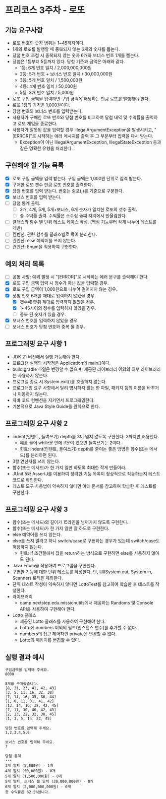 # 프리코스 3주차 - 로또

## 기능 요구사항
- 로또 번호의 숫자 범위는 1~45까지이다.
- 1개의 로또를 발행할 때 중복되지 않는 6개의 숫자를 뽑는다.
- 당첨 번호 추첨 시 중복되지 않는 숫자 6개와 보너스 번호 1개를 뽑는다.
- 당첨은 1등부터 5등까지 있다. 당첨 기준과 금액은 아래와 같다.
    - 1등: 6개 번호 일치 / 2,000,000,000원
    - 2등: 5개 번호 + 보너스 번호 일치 / 30,000,000원
    - 3등: 5개 번호 일치 / 1,500,000원
    - 4등: 4개 번호 일치 / 50,000원
    - 5등: 3개 번호 일치 / 5,000원
- 로또 구입 금액을 입력하면 구입 금액에 해당하는 만큼 로또를 발행해야 한다.
- 로또 1장의 가격은 1,000원이다.
- 당첨 번호와 보너스 번호를 입력받는다.
- 사용자가 구매한 로또 번호와 당첨 번호를 비교하여 당첨 내역 및 수익률을 출력하고 로또 게임을 종료한다.
- 사용자가 잘못된 값을 입력할 경우 IllegalArgumentException을 발생시키고, "[ERROR]"로 시작하는 에러 메시지를 출력 후 그 부분부터 입력을 다시 받는다.
    - Exception이 아닌 IllegalArgumentException, IllegalStateException 등과 같은 명확한 유형을 처리한다.

## 구현해야 할 기능 목록
- [x] 로또 구입 금액을 입력 받는다. 구입 금액은 1,000원 단위로 입력 받는다.
- [x] 구매한 로또 갯수 만큼 로또 번호를 출력한다.
- [x] 당첨 번호를 입력 받는다. 번호는 쉼포(,)를 기준으로 구분한다.
- [x] 보너스 번호를 입력 받는다.
- [ ] 당첨 통계 출력.
    - [ ] 3개, 4개, 5개, 5개+보너스, 6개 숫자가 일치한 로또의 갯수 출력.
    - [ ] 총 수익률 출력. 수익률은 소수점 둘째 자리에서 반올림한다.
- [ ] 클래스와 함수 별 단위 테스트 케이스 작성. (핵심 기능부터 작게 나누어 테스트를 개발)
- [ ] 컨벤션: 관련 함수를 클래스별로 묶어 분리한다.
- [ ] 컨벤션: else 예약어를 쓰지 않는다.
- [ ] 컨벤션: Enum을 적용하여 구현한다.

## 예외 처리 목록
- [ ] 공통 사항: 예외 발생 시 "[ERROR]"로 시작하는 에러 문구를 출력해야 한다.
- [x] 로또 구입 금액 입력 시 정수가 아닌 값을 입력할 경우.
- [x] 로또 구입 금액이 1,000원으로 나누어 떨어지지 않는 경우.
- [x] 당첨 번호 6개를 제대로 입력하지 않았을 경우.
    - [x] 갯수에 맞춰 제대로 입력하지 않았을 경우.
    - [x] 1~45사이의 정수를 입력하지 않았을 경우.
    - [ ] 중복 된 숫자가 있을 경우.
- [x] 보너스 번호를 입력하지 않았을 경우.
- [ ] 보너스 번호가 당첨 번호와 중복 될 경우.

## 프로그래밍 요구 사항 1
- JDK 21 버전에서 실행 가능해야 한다.
- 프로그램 실행의 시작점은 Application의 main()이다.
- build.gradle 파일은 변경할 수 없으며, 제공된 라이브러리 이외의 외부 라이브러리는 사용하지 않는다.
- 프로그램 종료 시 System.exit()를 호출하지 않는다.
- 프로그래밍 요구 사항에서 달리 명시하지 않는 한 파일, 패키지 등의 이름을 바꾸거나 이동하지 않는다.
- 자바 코드 컨벤션을 지키면서 프로그래밍한다.
- 기본적으로 Java Style Guide를 원칙으로 한다.

## 프로그래밍 요구 사항 2
- indent(인덴트, 들여쓰기) depth를 3이 넘지 않도록 구현한다. 2까지만 허용한다.
  - 예를 들어 while문 안에 if문이 있으면 들여쓰기는 2이다.
  - 힌트: indent(인덴트, 들여쓰기) depth를 줄이는 좋은 방법은 함수(또는 메서드)를 분리하면 된다.
- 3항 연산자를 쓰지 않는다.
- 함수(또는 메서드)가 한 가지 일만 하도록 최대한 작게 만들어라.
- JUnit 5와 AssertJ를 이용하여 정리한 기능 목록이 정상적으로 작동하는지 테스트 코드로 확인한다.
- 테스트 도구 사용법이 익숙하지 않다면 아래 문서를 참고하여 학습한 후 테스트를 구현한다.

## 프로그래밍 요구 사항 3
- 함수(또는 메서드)의 길이가 15라인을 넘어가지 않도록 구현한다.
- 함수(또는 메서드)가 한 가지 일만 잘 하도록 구현한다.
- else 예약어를 쓰지 않는다.
- else를 쓰지 말라고 하니 switch/case로 구현하는 경우가 있는데 switch/case도 허용하지 않는다.
  - 힌트: if 조건절에서 값을 return하는 방식으로 구현하면 else를 사용하지 않아도 된다.
- Java Enum을 적용하여 프로그램을 구현한다.
- 구현한 기능에 대한 단위 테스트를 작성한다. 단, UI(System.out, System.in, Scanner) 로직은 제외한다.
- 단위 테스트 작성이 익숙하지 않다면 LottoTest를 참고하여 학습한 후 테스트를 작성한다.
- 라이브러리
  - camp.nextstep.edu.missionutils에서 제공하는 Randoms 및 Console API를 사용하여 구현해야 한다.
- Lotto 클래스
  - 제공된 Lotto 클래스를 사용하여 구현해야 한다.
  - Lotto에 numbers 이외의 필드(인스턴스 변수)를 추가할 수 없다.
  - numbers의 접근 제어자인 private은 변경할 수 없다.
  - Lotto의 패키지를 변경할 수 있다.

## 실행 결과 예시
```text
구입금액을 입력해 주세요.
8000

8개를 구매했습니다.
[8, 21, 23, 41, 42, 43] 
[3, 5, 11, 16, 32, 38] 
[7, 11, 16, 35, 36, 44] 
[1, 8, 11, 31, 41, 42] 
[13, 14, 16, 38, 42, 45] 
[7, 11, 30, 40, 42, 43] 
[2, 13, 22, 32, 38, 45] 
[1, 3, 5, 14, 22, 45]

당첨 번호를 입력해 주세요.
1,2,3,4,5,6

보너스 번호를 입력해 주세요.
7

당첨 통계
---
3개 일치 (5,000원) - 1개
4개 일치 (50,000원) - 0개
5개 일치 (1,500,000원) - 0개
5개 일치, 보너스 볼 일치 (30,000,000원) - 0개
6개 일치 (2,000,000,000원) - 0개
총 수익률은 62.5%입니다.
```